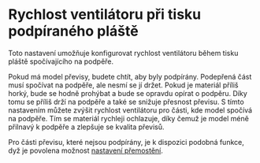 Rychlost ventilátoru při tisku podpíraného pláště
====
Toto nastavení umožňuje konfigurovat rychlost ventilátoru během tisku pláště spočívajícího na podpěře.

Pokud má model převisy, budete chtít, aby byly podpírány. Podepřená část musí spočívat na podpěře, ale nesmí se jí držet. Pokud je materiál příliš horký, bude se hodně prohýbat a bude se opravdu opírat o podpěru. Díky tomu se příliš drží na podpěře a také se snižuje přesnost převisu. S tímto nastavením můžete zvýšit rychlost ventilátoru pro části, kde model spočívá na podpěře. Tím se materiál rychleji ochlazuje, díky čemuž je model méně přilnavý k podpěře a zlepšuje se kvalita převisů.

Pro části převisu, které nejsou podpírány, je k dispozici podobná funkce, dyž je povolena možnost [nastavení přemostění](../experimental/bridge_settings_enabled.md).
